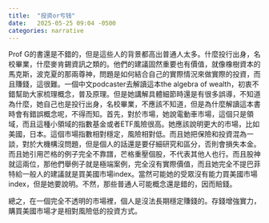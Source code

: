 ```yaml
---
title:  "投资or亏钱"
date:   2025-05-25 09:04 -0500
categories: narrative
---
```


Prof G的書還是不錯的，但是這些人的背景都高出普通人太多。什麼投行出身，名校畢業，什麼麥肯錫資訊之類的。他們的建議固然重要也有價值，就像橡樹資本的馬克斯，波克夏的那兩尊神，問題是如何結合自己的實際情況來做實際的投資，而且賺錢，這很難。一個中文podcaster去解讀這本the algebra of wealth，初衷不錯幫助大家梳理概念，普及原理。但是她講解具體細節時還是有很多誤導，不知道為什麼，她自己也是投行出身，名校畢業，不應該不知道，但是為什麼解讀這本書時會有錯誤概念呢，不得而知。首先，對於市場，她說電動車市場，這個只是領域，而且這種小領域的指數基金或者ETF風險很高。她應該說明更大的市場，比如美國，日本。這個市場指數相對穩定，風險相對低。而且她把保險和投資混為一談，對於大機構沒問題，但是個人的話還是要仔細研究和區分，否則會損失本金。而且她引用芒格的例子完全不靠譜，芒格重壓個股，不代表其他人也行。而且股神就這兩位，那他們舉例子就是極端案例，完全沒有實際價值，而且她完全不提巴菲特給一般人的建議就是買美國市場index。當然可能她的受眾沒有能力買美國市場index，但是她要說明。不然，那些普通人可能概念還是錯的，因而賠錢。

總之，在一個完全不透明的市場裡，個人是沒法長期穩定賺錢的。存錢增強實力，購買美國市場才是相對風險低的投資方式。